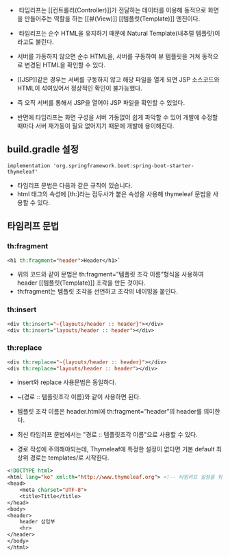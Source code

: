-  타임리프는 [[컨트롤러(Controller)]]가 전달하는 데이터를 이용해 동적으로 화면을 만들어주는 역할을 하는 [[뷰(View)]] [[템플릿(Template)]] 엔진이다.

-  타임리프는 순수 HTML을 유지하기 때문에 Natural Template(내추럴 템플릿)이라고도 불린다. 
- 서버를 가동하지 않으면 순수 HTML을, 서버를 구동하여 뷰 템플릿을 거쳐 동적으로 변경된 HTML을 확인할 수 있다.

- [[JSP]]같은 경우는 서버를 구동하지 않고 해당 파일을 열게 되면 JSP 소스코드와 HTML이 섞여있어서 정상적인 확인이 불가능했다. 
- 즉 오직 서버를 통해서 JSP을 열어야 JSP 파일을 확인할 수 있었다. 
- 반면에 타임리프는 화면 구성을 서버 가동없이 쉽게 파악할 수 있어 개발에 수정할 때마다 서버 재가동이 필요 없어지기 때문에 개발에 용이해진다.


## build.gradle 설정

```
implementation 'org.springframework.boot:spring-boot-starter-thymeleaf'
```

 - 타임리프 문법은 다음과 같은 규칙이 있습니다.
- html 태그의 속성에 [th:]라는 접두사가 붙은 속성을 사용해 thymeleaf 문법을 사용할 수 있다.

## 타임리프 문법

### th:fragment

```jsp
<h1 th:fragment="header">Header</h1>`
```

- 위의 코드와 같이 문법은 th:fragment=”템플릿 조각 이름”형식을 사용하여 header [[템플릿(Template)]] 조각을 만든 것이다.
- th:fragment는 템플릿 조각을 선언하고 조각의 네이밍을 붙인다.

### th:insert

```jsp
<div th:insert="~{layouts/header :: header}"></div>
<div th:insert="layouts/header :: header"></div>
```
### th:replace

```jsp
<div th:replace="~{layouts/header :: header}"></div>
<div th:replace="layouts/header :: header"></div>
```

- insert와 replace 사용문법은 동일하다.
- ~{경로 :: 템플릿조각 이름}와 같이 사용하면 된다.
- 템플릿 조각 이름은 header.html에 th:fragment=”header”의 header를 의미한다.

- 최신 타임리프 문법에서는 "경로 :: 템플릿조각 이름"으로 사용할 수 있다.
- 경로 작성에 주의해야되는데, Thymeleaf에 특정한 설정이 없다면 기본 default 최상위 경로는 templates/로 시작한다.

```jsp
<!DOCTYPE html>  
<html lang="ko" xml:th="http://www.thymeleaf.org"> <!-- 타임리프 설정을 위해 명시 -->  
<head>  
    <meta charset="UTF-8">  
    <title>Title</title>  
</head>  
<body>  
<header>  
    header 삽입부  
    <hr>  
</header>  
</body>  
</html>
```